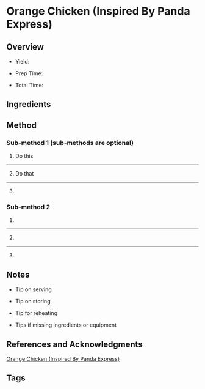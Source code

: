 # Orange Chicken (Inspired By Panda Express)

## Overview

- Yield:

- Prep Time:

- Total Time:

## Ingredients



## Method

### Sub-method 1 (sub-methods are optional)

1. Do this
---
2. Do that
---
3.

### Sub-method 2

1.
---
2.
---
3.

## Notes

- Tip on serving

- Tip on storing

- Tip for reheating

- Tips if missing ingredients or equipment

## References and Acknowledgments

[Orange Chicken (Inspired By Panda Express)](https://tasty.co/recipe/orange-chicken-inspired-by-panda-express)

## Tags


